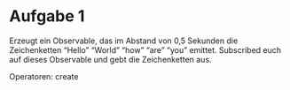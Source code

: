 # Aufgabe 1

Erzeugt ein Observable, das im Abstand von 0,5 Sekunden die Zeichenketten
“Hello” “World” “how” “are” “you” emittet.
Subscribed euch auf dieses Observable und gebt die Zeichenketten aus.

Operatoren: create
